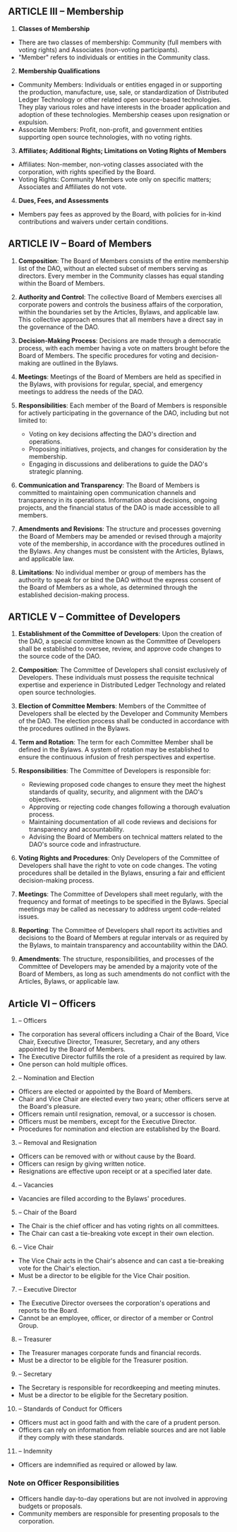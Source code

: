 ## ARTICLE III – Membership

1. **Classes of Membership**
- There are two classes of membership: Community (full members with voting rights) and Associates (non-voting participants).
- "Member" refers to individuals or entities in the Community class.

2. **Membership Qualifications**
- Community Members: Individuals or entities engaged in or supporting the production, manufacture, use, sale, or standardization of Distributed Ledger Technology or other related open source-based technologies. They play various roles and have interests in the broader application and adoption of these technologies. Membership ceases upon resignation or expulsion.
- Associate Members: Profit, non-profit, and government entities supporting open source technologies, with no voting rights.

3. **Affiliates; Additional Rights; Limitations on Voting Rights of Members**
- Affiliates: Non-member, non-voting classes associated with the corporation, with rights specified by the Board.
- Voting Rights: Community Members vote only on specific matters; Associates and Affiliates do not vote.

4. **Dues, Fees, and Assessments**
- Members pay fees as approved by the Board, with policies for in-kind contributions and waivers under certain conditions.

## ARTICLE IV – Board of Members

1. **Composition**: The Board of Members consists of the entire membership list of the DAO, without an elected subset of members serving as directors. Every member in the Community classes has equal standing within the Board of Members.

2. **Authority and Control**: The collective Board of Members exercises all corporate powers and controls the business affairs of the corporation, within the boundaries set by the Articles, Bylaws, and applicable law. This collective approach ensures that all members have a direct say in the governance of the DAO.

3. **Decision-Making Process**: Decisions are made through a democratic process, with each member having a vote on matters brought before the Board of Members. The specific procedures for voting and decision-making are outlined in the Bylaws.

4. **Meetings**: Meetings of the Board of Members are held as specified in the Bylaws, with provisions for regular, special, and emergency meetings to address the needs of the DAO.

5. **Responsibilities**: Each member of the Board of Members is responsible for actively participating in the governance of the DAO, including but not limited to:
   - Voting on key decisions affecting the DAO's direction and operations.
   - Proposing initiatives, projects, and changes for consideration by the membership.
   - Engaging in discussions and deliberations to guide the DAO's strategic planning.

6. **Communication and Transparency**: The Board of Members is committed to maintaining open communication channels and transparency in its operations. Information about decisions, ongoing projects, and the financial status of the DAO is made accessible to all members.

7. **Amendments and Revisions**: The structure and processes governing the Board of Members may be amended or revised through a majority vote of the membership, in accordance with the procedures outlined in the Bylaws. Any changes must be consistent with the Articles, Bylaws, and applicable law.

8. **Limitations**: No individual member or group of members has the authority to speak for or bind the DAO without the express consent of the Board of Members as a whole, as determined through the established decision-making process.

## ARTICLE V – Committee of Developers

1. **Establishment of the Committee of Developers**: Upon the creation of the DAO, a special committee known as the Committee of Developers shall be established to oversee, review, and approve code changes to the source code of the DAO.

2. **Composition**: The Committee of Developers shall consist exclusively of Developers. These individuals must possess the requisite technical expertise and experience in Distributed Ledger Technology and related open source technologies.

3. **Election of Committee Members**: Members of the Committee of Developers shall be elected by the Developer and Community Members of the DAO. The election process shall be conducted in accordance with the procedures outlined in the Bylaws.

4. **Term and Rotation**: The term for each Committee Member shall be defined in the Bylaws. A system of rotation may be established to ensure the continuous infusion of fresh perspectives and expertise.

5. **Responsibilities**: The Committee of Developers is responsible for:
   - Reviewing proposed code changes to ensure they meet the highest standards of quality, security, and alignment with the DAO's objectives.
   - Approving or rejecting code changes following a thorough evaluation process.
   - Maintaining documentation of all code reviews and decisions for transparency and accountability.
   - Advising the Board of Members on technical matters related to the DAO's source code and infrastructure.

6. **Voting Rights and Procedures**: Only Developers of the Committee of Developers shall have the right to vote on code changes. The voting procedures shall be detailed in the Bylaws, ensuring a fair and efficient decision-making process.

7. **Meetings**: The Committee of Developers shall meet regularly, with the frequency and format of meetings to be specified in the Bylaws. Special meetings may be called as necessary to address urgent code-related issues.

8. **Reporting**: The Committee of Developers shall report its activities and decisions to the Board of Members at regular intervals or as required by the Bylaws, to maintain transparency and accountability within the DAO.

9. **Amendments**: The structure, responsibilities, and processes of the Committee of Developers may be amended by a majority vote of the Board of Members, as long as such amendments do not conflict with the Articles, Bylaws, or applicable law.

## Article VI – Officers

1. – Officers
- The corporation has several officers including a Chair of the Board, Vice Chair, Executive Director, Treasurer, Secretary, and any others appointed by the Board of Members.
- The Executive Director fulfills the role of a president as required by law.
- One person can hold multiple offices.

2. – Nomination and Election
- Officers are elected or appointed by the Board of Members.
- Chair and Vice Chair are elected every two years; other officers serve at the Board's pleasure.
- Officers remain until resignation, removal, or a successor is chosen.
- Officers must be members, except for the Executive Director.
- Procedures for nomination and election are established by the Board.

3. – Removal and Resignation
- Officers can be removed with or without cause by the Board.
- Officers can resign by giving written notice.
- Resignations are effective upon receipt or at a specified later date.

4. – Vacancies
- Vacancies are filled according to the Bylaws' procedures.

5. – Chair of the Board
- The Chair is the chief officer and has voting rights on all committees.
- The Chair can cast a tie-breaking vote except in their own election.

6. – Vice Chair
- The Vice Chair acts in the Chair's absence and can cast a tie-breaking vote for the Chair's election.
- Must be a director to be eligible for the Vice Chair position.

7. – Executive Director
- The Executive Director oversees the corporation's operations and reports to the Board.
- Cannot be an employee, officer, or director of a member or Control Group.

8. – Treasurer
- The Treasurer manages corporate funds and financial records.
- Must be a director to be eligible for the Treasurer position.

9. – Secretary
- The Secretary is responsible for recordkeeping and meeting minutes.
- Must be a director to be eligible for the Secretary position.

10. – Standards of Conduct for Officers
- Officers must act in good faith and with the care of a prudent person.
- Officers can rely on information from reliable sources and are not liable if they comply with these standards.

11. – Indemnity
- Officers are indemnified as required or allowed by law.

### Note on Officer Responsibilities
- Officers handle day-to-day operations but are not involved in approving budgets or proposals.
- Community members are responsible for presenting proposals to the corporation.
